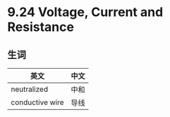 # 9.24 Voltage, Current and Resistance

## 生词

| 英文           | 中文   |
| -------------- | ------ |
| neutralized    | 中和   |
| conductive wire | 导线   |
